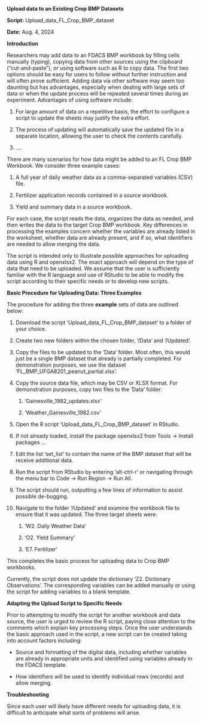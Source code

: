**Upload data to an Existing Crop BMP Datasets**

**Script:** Upload_data_FL_Crop_BMP_dataset

**Date:** Aug. 4, 2024

**Introduction**

Researchers may add data to an FDACS BMP workbook by filling cells
manually (typing), copying data from other sources using the clipboard
(“cut-and-paste”), or using software such as R to copy data. The first
two options should be easy for users to follow without further
instruction and will often prove sufficient. Adding data via other
software may seem too daunting but has advantages, especially when
dealing with large sets of data or when the update process will be
repeated several times during an experiment. Advantages of using
software include:

1.  For large amount of data on a repetitive basis, the effort to
    configure a script to update the sheets may justify the extra
    effort.

2.  The process of updating will automatically save the updated file in
    a separate location, allowing the user to check the contents
    carefully.

3.  ….

There are many scenarios for how data might be added to an FL Crop BMP
Workbook. We consider three example cases:

1.  A full year of daily weather data as a comma-separated variables
    (CSV) file.

2.  Fertilizer application records contained in a source workbook.

3.  Yield and summary data in a source workbook.

For each case, the script reads the data, organizes the data as needed,
and then writes the data to the target Crop BMP workbook. Key
differences in processing the examples concern whether the variables are
already listed in the worksheet, whether data are already present, and
if so, what identifiers are needed to allow merging the data.

The script is intended only to illustrate possible approaches for
uploading data using R and openxlsx2. The exact approach will depend on
the type of data that need to be uploaded. We assume that the user is
sufficiently familiar with the R language and use of RStudio to be able
to modify the script according to their specific needs or to develop new
scripts.

**Basic Procedure for Uploading Data: Three Examples**

The procedure for adding the three **example** sets of data are outlined
below:

1.  Download the script ‘Upload_data_FL_Crop_BMP_dataset’ to a folder of
    your choice.

2.  Create two new folders within the chosen folder, ‘/Data’ and
    ‘/Updated’.

3.  Copy the files to be updated to the ‘Data’ folder. Most often, this
    would just be a single BMP dataset that already is partially
    completed. For demonstration purposes, we use the dataset
    ‘FL_BMP_UFGA8201_peanut_partial.xlsx’.

4.  Copy the source data file, which may be CSV or XLSX format. For
    demonstration purposes, copy two files to the ‘Data’ folder:

    1.  ‘Gainesville_1982_updates.xlsx’

    2.  ‘Weather_Gainesville_1982.csv’

5.  Open the R script ‘Upload_data_FL_Crop_BMP_dataset’ in RStudio.

6.  If not already loaded, install the package openxlsx2 from Tools -\>
    Install packages …

7.  Edit the list ‘set_list’ to contain the name of the BMP dataset that
    will be receive additional data.

8.  Run the script from RStudio by entering ‘alt-ctrl-r’ or navigating
    through the menu bar to Code -\> Run Region -\> Run All.

9.  The script should run, outputting a few lines of information to
    assist possible de-bugging.

10. Navigate to the folder ‘/Updated’ and examine the workbook file to
    ensure that it was updated. The three target sheets were:

    1.  ‘W2. Daily Weather Data’

    2.  ‘O2. Yield Summary’

    3.  ‘E7. Fertilizer’

This completes the basic process for uploading data to Crop BMP
workbooks.

Currently, the script does not update the dictionary ‘Z2. Dictionary
Observations’. The corresponding variables can be added manually or
using the script for adding variables to a blank template.

**Adapting the Upload Script to Specific Needs**

Prior to attempting to modify the script for another workbook and data
source, the user is urged to review the R script, paying close attention
to the comments which explain key processing steps. Once the user
understands the basic approach used in the script, a new script can be
created taking into account factors including:

- Source and formatting of the digital data, including whether variables
  are already in appropriate units and identified using variables
  already in the FDACS template.

- How identifiers will be used to identify individual rows (records) and
  allow merging.

**Troubleshooting**

Since each user will likely have different needs for uploading data, it
is difficult to anticipate what sorts of problems will arise.
